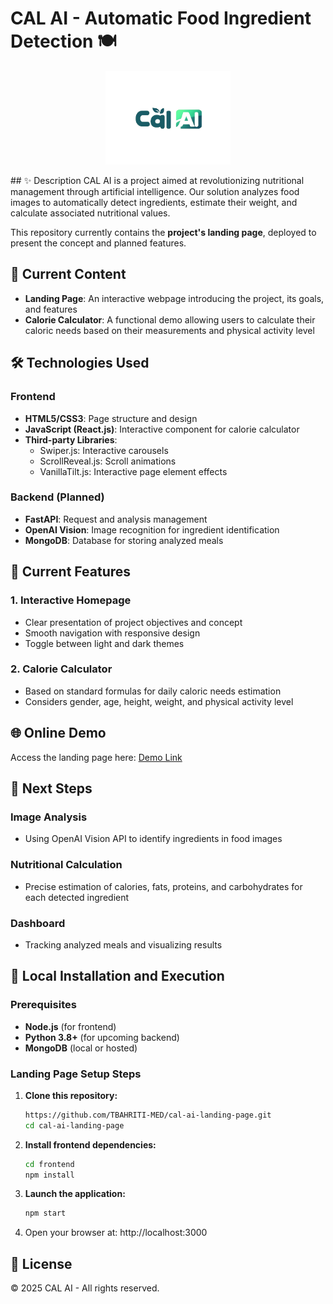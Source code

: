 # CAL AI - Automatic Food Ingredient Detection 🍽️
<p align="center">
  <img src="image__1_-removebg-preview.png" alt="CAL AI Logo" width="200"/>
</p>
<!-- Alternative: Pour une bannière large -->
<!-- ![CAL AI Banner](assets/banner.png) -->
<!-- Alternative: Pour un logo avec un lien -->
<!-- <p align="center">
  <a href="https://calai-project.com">
    <img src="assets/logo.png" alt="CAL AI Logo" width="200"/>
  </a>
</p> -->
## ✨ Description
CAL AI is a project aimed at revolutionizing nutritional management through artificial intelligence. Our solution analyzes food images to automatically detect ingredients, estimate their weight, and calculate associated nutritional values.

This repository currently contains the **project's landing page**, deployed to present the concept and planned features.

## 📑 Current Content
* **Landing Page**: An interactive webpage introducing the project, its goals, and features
* **Calorie Calculator**: A functional demo allowing users to calculate their caloric needs based on their measurements and physical activity level

## 🛠️ Technologies Used

### Frontend
* **HTML5/CSS3**: Page structure and design
* **JavaScript (React.js)**: Interactive component for calorie calculator
* **Third-party Libraries**:
  * Swiper.js: Interactive carousels
  * ScrollReveal.js: Scroll animations
  * VanillaTilt.js: Interactive page element effects

### Backend (Planned)
* **FastAPI**: Request and analysis management
* **OpenAI Vision**: Image recognition for ingredient identification
* **MongoDB**: Database for storing analyzed meals

## 🚀 Current Features

### 1. Interactive Homepage
* Clear presentation of project objectives and concept
* Smooth navigation with responsive design
* Toggle between light and dark themes

### 2. Calorie Calculator
* Based on standard formulas for daily caloric needs estimation
* Considers gender, age, height, weight, and physical activity level

## 🌐 Online Demo
Access the landing page here: [Demo Link](#)

## 📝 Next Steps

### Image Analysis
* Using OpenAI Vision API to identify ingredients in food images

### Nutritional Calculation
* Precise estimation of calories, fats, proteins, and carbohydrates for each detected ingredient

### Dashboard
* Tracking analyzed meals and visualizing results

## 🧩 Local Installation and Execution

### Prerequisites
* **Node.js** (for frontend)
* **Python 3.8+** (for upcoming backend)
* **MongoDB** (local or hosted)

### Landing Page Setup Steps

1. **Clone this repository:**
   ```bash
   https://github.com/TBAHRITI-MED/cal-ai-landing-page.git
   cd cal-ai-landing-page
   ```

2. **Install frontend dependencies:**
   ```bash
   cd frontend
   npm install
   ```

3. **Launch the application:**
   ```bash
   npm start
   ```

4. Open your browser at: http://localhost:3000


## 📜 License
© 2025 CAL AI - All rights reserved.
